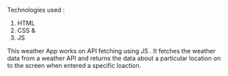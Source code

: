 Technologies used :
1. HTML
2. CSS & 
3. JS

This weather App works on API fetching using JS .
It fetches the weather data from a weather API and returns the data about a particular location on to the screen when entered a specific loaction.
